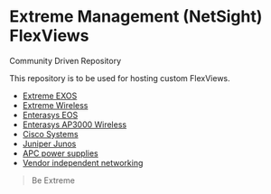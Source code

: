 # Extreme Management (NetSight) FlexViews 
Community Driven Repository

This repository is to be used for hosting custom FlexViews.

* [Extreme EXOS](EXOS/README.md)
* [Extreme Wireless](Extreme_Wireless/README.md)
* [Enterasys EOS](EOS/README.md)
* [Enterasys AP3000 Wireless](AP3000/README.md)
* [Cisco Systems](Cisco_Systems/README.md)
* [Juniper Junos](JunOS/README.md)
* [APC power supplies](APC/README.md)
* [Vendor independent networking](Networking/README.md) 

>Be Extreme
